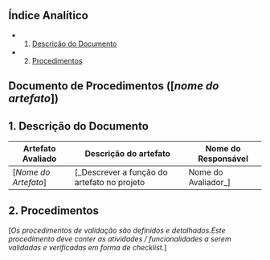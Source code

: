 <!-- Template do Documento de Procedimentos versão em Markdown-->
<!--- O título da página deve ser no seguinte formato: Documento de Procedimentos ([nome do artefato])-->

Índice Analítico
----------------

* 1. [Descrição do Documento](#1-identificação-do-documento)
* 2. [Procedimentos](#2-procedimentos)

Documento de Procedimentos ([_nome do artefato_])
--------------------------------------

## 1. Descrição do Documento

| Artefato Avaliado |Descrição do artefato| Nome do Responsável |
|-------------------|---------------------|---------------------|
| [_Nome do Artefato_] | [_Descrever a função do artefato no projeto| Nome do Avaliador_] |

## 2. Procedimentos
[_Os procedimentos de validação são definidos e detalhados.Este procedimento deve conter as atividades / funcionalidades a serem validadas e verificadas em forma de checklist._]

